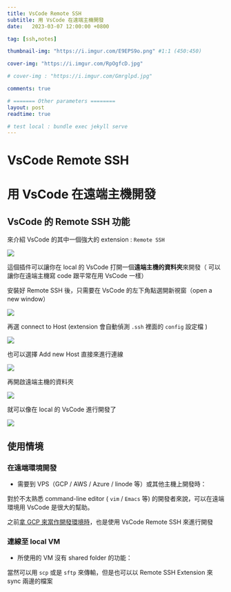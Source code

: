 ```yaml
---
title: VsCode Remote SSH
subtitle: 用 VsCode 在遠端主機開發
date:   2023-03-07 12:00:00 +0800

tag: [ssh,notes]

thumbnail-img: "https://i.imgur.com/E9EPS9o.png" #1:1 (450:450)

cover-img: "https://i.imgur.com/RpOgfcD.jpg"

# cover-img : "https://i.imgur.com/Gmrglpd.jpg"

comments: true

# ======= Other parameters ========
layout: post
readtime: true

# test local : bundle exec jekyll serve
---
```


# VsCode Remote SSH

# 用 VsCode 在遠端主機開發

## VsCode 的 Remote SSH 功能

來介紹 VsCode 的其中一個強大的 extension : `Remote SSH `

![](https://i.imgur.com/gUR9epx.png)

這個插件可以讓你在 local 的 VsCode 打開一個**遠端主機的資料夾**來開發（ 可以讓你在遠端主機寫 code 跟平常在用 VsCode 一樣）

安裝好 Remote SSH 後，只需要在 VsCode 的左下角點選開新視窗（open a new window）

![](https://i.imgur.com/ovkKu9d.png)

再選 connect to Host (extension 會自動偵測 `.ssh` 裡面的 `config` 設定檔 )

![](https://i.imgur.com/nzo3YQl.png)

也可以選擇 Add new Host 直接來進行連線

![](https://i.imgur.com/ovkKu9d.png)

再開啟遠端主機的資料夾

![](https://i.imgur.com/gmLKj9x.png)

就可以像在 local 的 VsCode 進行開發了

![](https://i.imgur.com/x2CbjGp.png)

## 使用情境

### 在遠端環境開發

- 需要到  VPS（GCP / AWS / Azure / linode 等）或其他主機上開發時：

對於不太熟悉 command-line editor ( `vim` / `Emacs` 等) 的開發者來說，可以在遠端環境用 VsCode 是很大的幫助。

之前[拿 GCP 來當作開發環境時](https://jason810496.github.io/blog/2022/09/08/gcp-ssh/)，也是使用 VsCode Remote SSH 來進行開發


### 連線至 local VM

- 所使用的 VM 沒有 shared folder 的功能：

當然可以用 `scp` 或是 `sftp` 來傳輸，但是也可以以 Remote SSH Extension 來 sync 兩邊的檔案





